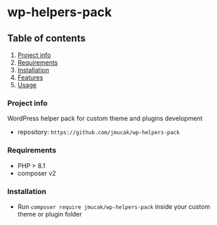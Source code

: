 # wp-helpers-pack

## Table of contents

1. [Project info](#project-info)
2. [Requirements](#requirements)
3. [Installation](#installation)
4. [Features](#features)
5. [Usage](#usage)

### Project info

WordPress helper pack for custom theme and plugins development

- repository: `https://github.com/jmucak/wp-helpers-pack`

### Requirements

- PHP > 8.1
- composer v2

### Installation

- Run `composer require jmucak/wp-helpers-pack` inside your custom theme or plugin folder
